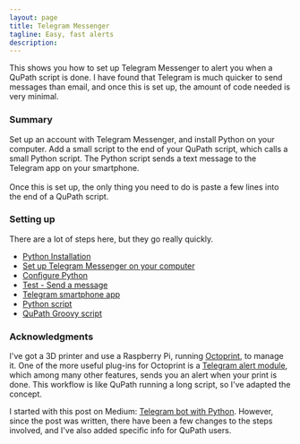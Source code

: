 ```yaml
---
layout: page
title: Telegram Messenger
tagline: Easy, fast alerts
description: 
---
```


This shows you how to set up Telegram Messenger to alert you when a QuPath script is done.  I have found that Telegram is much quicker to send messages than email, and once this is set up, the amount of code needed is very minimal.

### Summary
Set up an account with Telegram Messenger, and install Python on your computer.  Add a small script to the end of your QuPath script, which calls a small Python script.  The Python script sends a text message to the Telegram app on your smartphone.
<br>
<br>
Once this is set up, the only thing you need to do is paste a few lines into the end of a QuPath script.
<br>

### Setting up
There are a lot of steps here, but they go really quickly.

- [Python Installation](python_install.html)
- [Set up Telegram Messenger on your computer](telegram_setup.html)
- [Configure Python](python_config.html)
- [Test - Send a message](test_message.html)
- [Telegram smartphone app](telegram_app.html)
- [Python script](python_script.html)
- [QuPath Groovy script](groovy_script.html)


### Acknowledgments<br>
I've got a 3D printer and use a Raspberry Pi, running [Octoprint](https://octoprint.org/), to manage it.  One of the more useful plug-ins for Octoprint is a [Telegram alert module](https://github.com/fabianonline/OctoPrint-Telegram), which among many other features, sends you an alert when your print is done.  This workflow is like QuPath running a long script, so I've adapted the concept.

I started with this post on Medium:
[Telegram bot with Python](https://medium.com/@robertbracco1/how-to-write-a-telegram-bot-to-send-messages-with-python-bcdf45d0a580).
However, since the post was written, there have been a few changes to the steps involved, and I've also added specific info for QuPath users.
